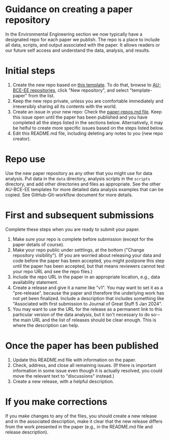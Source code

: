 # Guidance on creating a paper repository 
In the Environmental Engineering section we now typically have a designated repo for each paper we publish.
The repo is a place to include all data, scripts, and output associated with the paper.
It allows readers or our future self access and understand the data, analysis, and results.

# Initial steps
1. Create the new repo based on [this template](https://github.com/AU-BCE-EE/template-paper.git). To do that, browse to [AU-BCE-EE repositories](https://github.com/orgs/AU-BCE-EE/repositories), click "New repository", and select "template-paper" from the list.
2. Keep the new repo private, unless you are comfortable immediately and irreversibly sharing all its contents with the world.
3. Create an issue in your new repo: Check the [paper-repos.md file](https://github.com/AU-BCE-EE/GitHub-guidance/blob/main/paper-repos.md). Keep this issue open until the paper has been published and you have completed all the steps listed in the sections below. Alternatively, it may be helful to create more specific issues based on the steps listed below.
4. Edit this README.md file, including deleting any notes to you (new repo creator).

# Repo use
Use the new paper repository as any other that you might use for data analysis.
Put data in the `data` directory, analysis scripts in the `scripts` directory, and add other directories and files as appropriate. 
See the other AU-BCE-EE templates for more detailed data analysis examples that can be copied.
See GitHub-Git-workflow document for more details.

# First and subsequent submissions
Complete these steps when you are ready to submit your paper.

1. Make sure your repo is complete before submission (except for the paper details of course).
2. Make your repo public under setttings, at the bottom ("Change repository visibility"). (If you are worried about releasing your data and code before the paper has been accepted, you might postpone this step until the paper has been accepted, but that means reviewers cannot test your repo URL and see the repo files.)
3. Include the repo URL in the paper in an appropriate location, e.g., data availability statement.
4. Create a release and give it a name like "v1". You may want to set it as a "pre-release", because the paper and therefore the underlying work has not yet been finalized. Include a description that includes something like "Associated with first submission to Journal of Great Stuff 5 Jan 2024".
5. You may want to use the URL for the release as a permanent link to this particular version of the data analysis, but it isn't necessary to do so--the main URL and the list of releases should be clear enough. This is where the description can help.

# Once the paper has been published
1. Update this README.md file with information on the paper.
2. Check, address, and close all remaining issues. (If there is important information in some issue even though it is actually resolved, you could move the relevant text to "discussions" instead.)
3. Create a new release, with a helpful description.

# If you make corrections
If you make changes to any of the files, you should create a new release and in the associated description, make it clear that the new release differs from the work presented in the paper (e.g., in the README.md file and release description).
